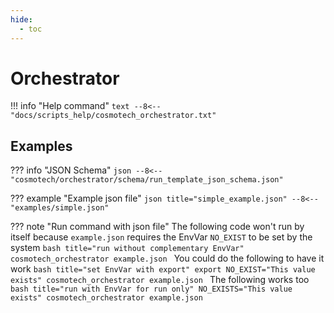 ```yaml
---
hide:
  - toc
---
```

# Orchestrator

!!! info "Help command"
    ```text
    --8<-- "docs/scripts_help/cosmotech_orchestrator.txt"
    ```

## Examples

??? info "JSON Schema"
    ```json
    --8<-- "cosmotech/orchestrator/schema/run_template_json_schema.json"
    ```

??? example "Example json file"
    ```json title="simple_example.json"
    --8<-- "examples/simple.json"
    ```

??? note "Run command with json file"
    The following code won't run by itself because `example.json` requires the EnvVar `NO_EXIST` to be set by the system
    ```bash title="run without complementary EnvVar"
    cosmotech_orchestrator example.json
    ```
    You could do the following to have it work
    ```bash title="set EnvVar with export"
    export NO_EXIST="This value exists"
    cosmotech_orchestrator example.json
    ```
    The following works too
    ```bash title="run with EnvVar for run only"
    NO_EXISTS="This value exists" cosmotech_orchestrator example.json
    ```